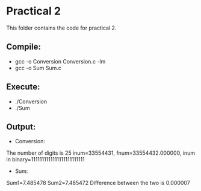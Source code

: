 # Practical 2

This folder contains the code for practical 2.

## Compile:

* gcc -o Conversion Conversion.c -lm
* gcc -o Sum Sum.c

## Execute:

* ./Conversion
* ./Sum

## Output:

* Conversion:

The number of digits is 25
inum=33554431,  fnum=33554432.000000, inum in binary=1111111111111111111111111

* Sum:

 Sum1=7.485478
 Sum2=7.485472
 Difference between the two is 0.000007